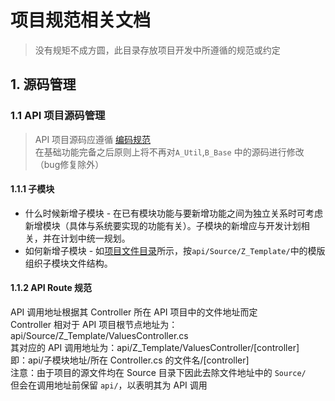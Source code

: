 # 项目规范相关文档

> 没有规矩不成方圆，此目录存放项目开发中所遵循的规范或约定

## 1. 源码管理

### 1.1 API 项目源码管理

> API 项目源码应遵循 [编码规范](CodingStandards.md)  
> 在基础功能完备之后原则上将不再对`A_Util`,`B_Base` 中的源码进行修改（bug修复除外）

#### 1.1.1 子模块

* 什么时候新增子模块 - 在已有模块功能与要新增功能之间为独立关系时可考虑新增模块（具体与系统要实现的功能有关）。子模块的新增应与开发计划相关，并在计划中统一规划。
* 如何新增子模块 - 如[项目文件目录](/api/README.md#项目文件目录)所示，按`api/Source/Z_Template/`中的模版组织子模块文件结构。

#### 1.1.2 API Route 规范

API 调用地址根据其 Controller 所在 API 项目中的文件地址而定  
Controller 相对于 API 项目根节点地址为：api/Source/Z_Template/ValuesController.cs  
其对应的 API 调用地址为：api/Z_Template/ValuesController/[controller]  
即：api/子模块地址/所在 Controller.cs 的文件名/[controller]  
注意：由于项目的源文件均在 Source 目录下因此去除文件地址中的 `Source/`  
但会在调用地址前保留 `api/`，以表明其为 API 调用  